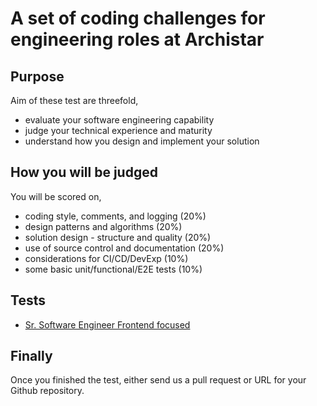 # A set of coding challenges for engineering roles at Archistar

## Purpose
Aim of these test are threefold,

- evaluate your software engineering capability
- judge your technical experience and maturity
- understand how you design and implement your solution

## How you will be judged
You will be scored on,

- coding style, comments, and logging (20%)
- design patterns and algorithms (20%)
- solution design - structure and quality (20%)
- use of source control and documentation (20%)
- considerations for CI/CD/DevExp (10%)
- some basic unit/functional/E2E tests (10%)

## Tests

- [Sr. Software Engineer Frontend focused](Sr-Software-Engineer-FE.md)

## Finally
Once you finished the test, either send us a pull request or URL for your Github repository.
